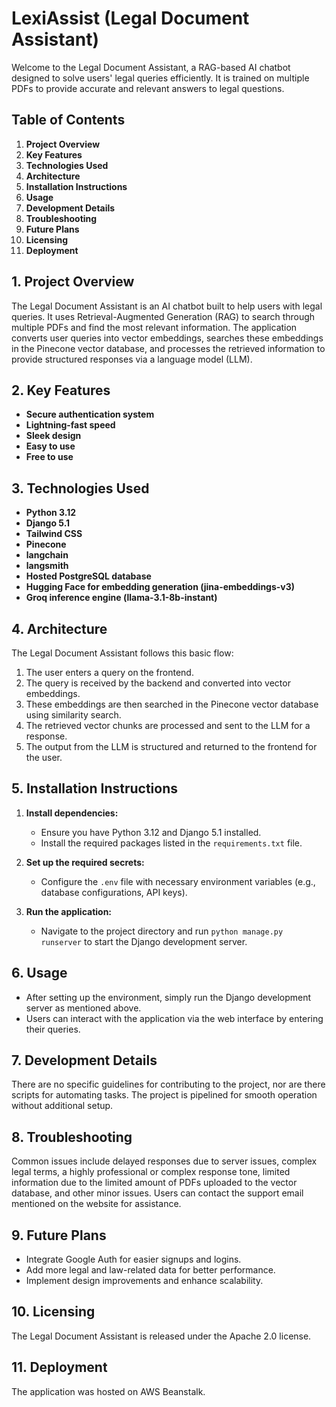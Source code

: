 # LexiAssist (Legal Document Assistant)

Welcome to the Legal Document Assistant, a RAG-based AI chatbot designed to solve users' legal queries efficiently. It is trained on multiple PDFs to provide accurate and relevant answers to legal questions.

## Table of Contents

1. **Project Overview**
2. **Key Features**
3. **Technologies Used**
4. **Architecture**
5. **Installation Instructions**
6. **Usage**
7. **Development Details**
8. **Troubleshooting**
9. **Future Plans**
10. **Licensing**
11. **Deployment**

## 1. Project Overview

The Legal Document Assistant is an AI chatbot built to help users with legal queries. It uses Retrieval-Augmented Generation (RAG) to search through multiple PDFs and find the most relevant information. The application converts user queries into vector embeddings, searches these embeddings in the Pinecone vector database, and processes the retrieved information to provide structured responses via a language model (LLM).

## 2. Key Features

- **Secure authentication system**
- **Lightning-fast speed**
- **Sleek design**
- **Easy to use**
- **Free to use**

## 3. Technologies Used

- **Python 3.12**
- **Django 5.1**
- **Tailwind CSS**
- **Pinecone**
- **langchain**
- **langsmith**
- **Hosted PostgreSQL database**
- **Hugging Face for embedding generation (jina-embeddings-v3)**
- **Groq inference engine (llama-3.1-8b-instant)**

## 4. Architecture

The Legal Document Assistant follows this basic flow:
1. The user enters a query on the frontend.
2. The query is received by the backend and converted into vector embeddings.
3. These embeddings are then searched in the Pinecone vector database using similarity search.
4. The retrieved vector chunks are processed and sent to the LLM for a response.
5. The output from the LLM is structured and returned to the frontend for the user.

## 5. Installation Instructions

1. **Install dependencies:**
   - Ensure you have Python 3.12 and Django 5.1 installed.
   - Install the required packages listed in the `requirements.txt` file.

2. **Set up the required secrets:**
   - Configure the `.env` file with necessary environment variables (e.g., database configurations, API keys).
   
3. **Run the application:**
   - Navigate to the project directory and run `python manage.py runserver` to start the Django development server.

## 6. Usage

- After setting up the environment, simply run the Django development server as mentioned above.
- Users can interact with the application via the web interface by entering their queries.

## 7. Development Details

There are no specific guidelines for contributing to the project, nor are there scripts for automating tasks. The project is pipelined for smooth operation without additional setup.

## 8. Troubleshooting

Common issues include delayed responses due to server issues, complex legal terms, a highly professional or complex response tone, limited information due to the limited amount of PDFs uploaded to the vector database, and other minor issues. Users can contact the support email mentioned on the website for assistance.

## 9. Future Plans

- Integrate Google Auth for easier signups and logins.
- Add more legal and law-related data for better performance.
- Implement design improvements and enhance scalability.

## 10. Licensing

The Legal Document Assistant is released under the Apache 2.0 license.

## 11. Deployment

The application was hosted on AWS Beanstalk.
